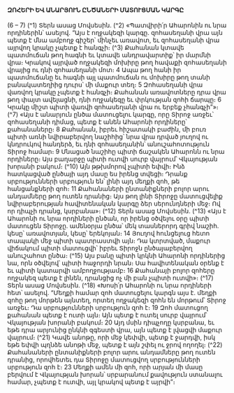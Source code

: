 
#### ԶՈՀԵՐԻ ԵՎ ԱՆԱՐՅՈՒՆ ԸՆԾԱՆԵՐԻ ՄԱՏՈՒՑՄԱՆ ԿԱՐԳԸ

(6 – 7)
(^1) Տերն ասաց Մովսեսին. (^2) «Պատվիրի՛ր Ահարոնին ու նրա որդիներին՝ ասելով. “Այս է ողջակեզի կարգը.
զոհասեղանի վրա այն պետք է մնա ամբողջ գիշեր՝ մինչեւ առավոտ, եւ զոհասեղանի վրա այրվող կրակը չպետք է հանգչի։
(^3) Քահանան կտավե պատմուճան թող հագնի եւ կտավե անդրավարտիք՝ իր մարմնի վրա։ Կրակով այրված ողջակեզի
մոխիրը թող հավաքի զոհասեղանի վրայից ու դնի զոհասեղանի մոտ։ 4 Ապա թող հանի իր պատմուճանը եւ հագնի այլ
պատմուճան ու մոխիրը թող տանի բանակատեղիից դուրս՝ մի մաքուր տեղ։ 5 Զոհասեղանի վրա վառվող կրակը չպետք
է հանգչի։ Քահանան առավոտները դրա վրա թող փայտ ավելացնի, դնի ողջակեզը եւ փրկության զոհի ճարպը։ 6 Կրակը
միշտ պիտի վառվի զոհասեղանի վրա ու երբեք չհանգչի”»։
(^7) «Այս է անարյուն ընծա մատուցելու կարգը, որը Տիրոջ առջեւ՝ զոհասեղանի դիմաց, պետք է անեն Ահարոնի
որդիները՝ քահանաները։ 8 Քահանան, իբրեւ հիշատակի բաժին, մի բուռ պիտի առնի նվիրաբերվող նաշիհից՝ նրա վրա
դրված յուղով ու կնդրուկով հանդերձ, եւ դնի զոհասեղանին՝ անուշահոտություն Տիրոջ համար։ 9 Մնացած նաշիհը
պիտի ճաշակեն Ահարոնն ու նրա որդիները։ Այս բաղարջը պիտի ուտվի սուրբ վայրում՝ Վկայության խորանի բակում։
(^10) Այն թթխմորով չպիտի եփվի։ Ինձ հատկացված ընծայի այդ մասը ես իրենց տվեցի։ Դրանք սրբությունների սրբություն
են՝ լինի այդ մեղքի զոհ, թե հանցանքների զոհ։ 11 Քահանաների ընտանիքների բոլոր արու անդամները թող ուտեն
դրանից։ Այս թող լինի Տիրոջը մատուցվելիք նվիրաբերության հավիտենական կարգը ձեր սերունդների մեջ։ Ով որ
դիպչի դրանց, կսրբանա»։
(^12) Տերն ասաց Մովսեսին. (^13) «Այս է Ահարոնի ու նրա որդիների ընծան, որ իրենց օծվելու օրը պիտի մատուցեն Տիրոջը.
ամենօրյա ընծա՝ մեկ տասներորդ գրիվ նաշիհ. կեսը՝ առավոտյան, կեսը՝ երեկոյան։ 14 Յուղով հունցելուց հետո տապակի
մեջ պիտի պատրաստվի այն։ Դա կտրտված, մաքուր վիճակում պիտի մատուցվի՝ իբրեւ Տիրոջն ընծայաբերվող
անուշահոտ ընծա։
(^15) Այս բանը պիտի կրկնի Ահարոնի որդիներից նա, որն օծվելով՝ պիտի հաջորդի նրան։ Սա հավիտենական օրենք է
եւ պիտի կատարվի ամբողջությամբ։ 16 Քահանայի բոլոր զոհերը ողջակեզ պետք է լինեն, դրանցից ոչ մի բան չպիտի
ուտվի»։
(^17) Տերն ասաց Մովսեսին. (^18) «Խոսի՛ր Ահարոնի ու նրա որդիների հետ՝ ասելով. “Մեղքի համար զոհ մատուցելու
կարգն այս է. մեղքի զոհը թող մորթեն այնտեղ, որտեղ ողջակեզի զոհն են մորթում՝ Տիրոջ առջեւ։ Դա սրբությունների
սրբություն զոհ է։ 19 Զոհ մատուցող քահանան պետք է ուտի այն։ Այն պետք է ուտել սուրբ վայրում՝ Վկայության խորանի
բակում։ 20 Այդ մսին դիպչողը կսրբանա, եւ եթե դրա արյունից ընկնի զգեստի վրա, այն պետք է լվացվի մաքուր վայրում։
(^21) Կավե անոթը, որի մեջ կեփվի, պետք է ջարդվի, իսկ եթե եփվի պղնձե անոթի մեջ, պետք է այն շփել ու ջրով ողողել։
(^22) Քահանաների ընտանիքների բոլոր արու անդամները թող ուտեն դրանից, որովհետեւ դա Տիրոջը մատուցվող
սրբությունների սրբություն զոհ է։ 23 Մեղքի ամեն մի զոհ, որի արյան մի մասը բերվում է Վկայության խորան՝
սրբարանում քավություն ստանալու համար, չպետք է ուտվի, այլ կրակով պետք է այրվի”։
